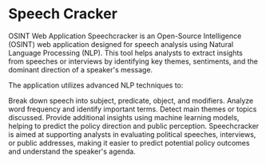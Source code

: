 # Speech Cracker
OSINT Web Application
Speechcracker is an Open-Source Intelligence (OSINT) web application designed for speech analysis using Natural Language Processing (NLP). This tool helps analysts to extract insights from speeches or interviews by identifying key themes, sentiments, and the dominant direction of a speaker's message.

The application utilizes advanced NLP techniques to:

Break down speech into subject, predicate, object, and modifiers.
Analyze word frequency and identify important terms.
Detect main themes or topics discussed.
Provide additional insights using machine learning models, helping to predict the policy direction and public perception.
Speechcracker is aimed at supporting analysts in evaluating political speeches, interviews, or public addresses, making it easier to predict potential policy outcomes and understand the speaker's agenda.
